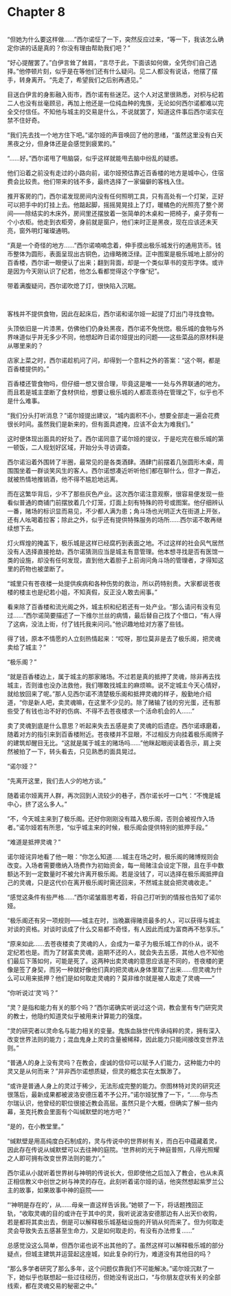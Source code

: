 # Chapter 8

<br>
“但她为什么要这样做……”西尔诺怔了一下，突然反应过来，“等一下，我该怎么确定你讲的话是真的？你没有理由帮助我们吧？”

“好心提醒罢了。”白伊言耸了耸肩，“言尽于此，下面该如何做，全凭你们自己选择。”他停顿片刻，似乎是在等他们还有什么疑问。见二人都没有说话，他摆了摆手，转身离开。“先走了，希望我们之后别再遇见。”

目送白伊言的身影融入街市，西尔诺有些迷茫。这个人对这里很熟悉，对枳与纪若二人也没有丝毫顾忌，再加上他还是一位纯血种的鬼族，无论如何西尔诺都难以完全交付信任。不知他与城主的交易是什么，不说就罢了，知道这件事后西尔诺实在禁不住好奇。

“我们先去找一个地方住下吧。”诺尔娅的声音唤回了他的思绪，“虽然这里没有白天黑夜之分，但身体还是会感觉到疲累的。”

“……好。”西尔诺甩了甩脑袋，似乎这样就能甩去脑中纷乱的疑惑。

他们沿着之前没有走过的小路向前，诺尔娅预估靠近百香楼的地方是城中心，住宿费会比较贵。他们带来的钱不多，最终选择了一家偏僻的客栈入住。

推开客房的门，西尔诺发现房间内没有任何照明工具，只有高处有一个灯架，正好可以把手中的灯挂上去。他踮起脚，摇摇晃晃挂上了灯，暖橘色的光照亮了整个房间——除结实的木床外，房间里还摆放着一张简单的木桌和一把椅子，桌子旁有一个小衣柜。他走到衣柜旁，身前就是窗户，他们来时正是黑夜，现在应该还未天亮，窗外明灯璀璨通明。

“真是一个奇怪的地方……”西尔诺喃喃念着，伸手摸出极乐城发行的通用货币。钱币整体为圆形，表面呈现出古铜色，边缘略微泛绿。正中图案是极乐城地上部分的百香楼，西尔诺一眼便认了出来；翻到背面，却是一个类似草书的变形字体。或许是因为今天刚认识了纪若，他怎么看都觉得这个字像“纪”。

带着满腹疑问，西尔诺吹熄了灯，很快陷入沉眠。

<br>

客栈并不提供食物，因此在起床后，西尔诺和诺尔娅一起提了灯出门寻找食物。

头顶依旧是一片漆黑，仿佛他们仍身处黑夜，西尔诺不免恍惚。极乐城的食物与外界味道似乎并无多少不同，他想起昨日诺尔娅提出的问题——这些菜品的原材料是从哪里来的？

店家上菜之时，西尔诺趁机问了问，却得到一个意料之外的答案：“这个啊，都是百香楼提供的。”

百香楼还管食物吗，但仔细一想又很合理，毕竟这是唯一一处与外界联通的地方。而且若是城主垄断了食材供给，想要让极乐城的人都乖乖待在管理之下，似乎也不是什么难事。

“我们分头打听消息？”诺尔娅提出建议，“城内面积不小，想要全部走一遍会花费很长时间。虽然我们是新来的，但有面具遮掩，应该不会太为难我们。”

这时便体现出面具的好处了。西尔诺同意了诺尔娅的提议，于是吃完在极乐城的第一顿饭，二人规划好区域，开始分头寻访调查。

西尔诺沿着外围转了半圈，最常见的是各类酒肆。酒肆门前摆着几张圆形木桌，周围围坐着一群谈笑风生的客人。西尔诺想凑近听听他们都在聊什么，但才一靠近，就被热情地推销酒，他不得不尴尬地远离。

而在这繁华背后，少不了那些灰色产业。这次西尔诺注意观察，很容易便发现一些看似普通的商铺门前摆放着几个灯笼，灯面上刻有特殊的符号或图案。他仔细辨认一番，赌场的标识显而易见，不少都人满为患；角斗场也光明正大在街道上开张，还有人吆喝着拉客；除此之外，似乎还有提供特殊服务的场所……西尔诺不敢再继续想下去。

灯火辉煌的掩盖下，极乐城是这样已经腐朽到表面之地。不过这样的社会风气居然没有人选择直接抢劫，西尔诺猜测应当是城主有意管理。他本想寻找是否有医馆一类的设施，却没有任何发现，直到他大着胆子上前询问角斗场的管理者，才得知这里的药物也被垄断了。

“城里只有苍夜楼一处提供疾病和各种伤势的救治，所以药特别贵。大家都说苍夜楼的楼主也是纪若小姐，不知真假，反正没人敢去闹事。”

看来除了百香楼和流光阁之外，城主枳和纪若还有一处产业。“那么请问有没有见过……”西尔诺简要描述了一下维尔兰丝的病情，最后替自己找了个借口，“有人得了这病，没法上街，付了钱托我来问问。”他识趣地给对方塞了些钱。

得了钱，原本不情愿的人立刻热情起来：“哎呀，那位莫非是去了极乐阁，把灵魂卖给了城主？”

“极乐阁？”

“就是百香楼边上，属于城主的那家赌场。不过若是真的抵押了灵魂，除非再去找城主，否则谁也没办法救他，我们哪敢找城主的麻烦嘛。说不定城主今天心情好，就给放回来了呢。”那人见西尔诺不清楚极乐阁和抵押灵魂的样子，殷勤地介绍道，“你是新人吧，卖灵魂嘛，在这里不少见的。除了赌输了钱的穷光蛋，还有那些受了有钱也治不好的伤病、不得不去苍夜楼求一个活命机会的人……”

卖了灵魂到底是什么意思？听起来失去五感是卖了灵魂的后遗症。西尔诺琢磨着，随着对方的指引来到百香楼附近。苍夜楼并不显眼，不过相反方向挂着极乐阁牌子的建筑却醒目无比。“这就是属于城主的赌场吗……”他眯起眼阅读着告示，肩上突然被拍了一下，转头看去，只见熟悉的面具晃过。

“诺尔娅？”

“先离开这里，我们去人少的地方谈。”

随着诺尔娅离开人群，再次回到人流较少的巷子，西尔诺长吁一口气：“不愧是城中心，挤了这么多人。”

“不，今天城主来到了极乐阁。还好你刚刚没有踏入极乐阁，否则会被视作入场者。”诺尔娅若有所思，“似乎城主来的时候，极乐阁会提供特别的抵押手段。”

“难道是抵押灵魂？”

诺尔娅诧异地看了他一眼：“你怎么知道……城主在场之时，极乐阁的赌博规则会改变。入场者需要缴纳入场费作为初始资金，每一局赌注会设定下限，且在手中数额达不到一定数量时不被允许离开极乐阁。若是没钱了，可以选择在极乐阁抵押自己的灵魂，只是这代价在离开极乐阁时需还回来，不然城主就会把灵魂收走。”

“感觉这条件有些严格……”西尔诺皱眉思考着，将自己打听到的情报也告知了诺尔娅。

“极乐阁还有另一项规则——城主在时，当晚赢得赌资最多的人，可以获得与城主对谈的资格。对谈时谈成了什么交易都不奇怪，有人因此而成为富商再不愁享乐。”

“原来如此……去苍夜楼卖了灵魂的人，会成为一辈子为极乐城工作的仆从，说不定纪若也是。而为了财富卖灵魂，逾期不还的人，就会失去五感，其他人也不知他们最后下落如何，可能是死了。这两种出卖灵魂的意思应该是不同的，苍夜楼的更像是签了身契，而另一种就好像他们真的把灵魂从身体里取了出来……但灵魂为什么可以用来抵押？他们是如何取走灵魂的？莫非维尔就是被人取走了灵魂——”

“你听说过‘灵’吗？”

“灵？是指和能力有关的那个吗？”西尔诺确实听说过这个词，教会里有专门研究灵的教士，他隐约知道灵似乎被用来计算能力的强度。

“灵的研究者以灵命名与能力相关的变量。鬼族血脉世代传承纯粹的灵，拥有深入改变世界法则的能力；混血鬼身上灵的含量被稀释，因此能力只能间接改变世界法则。”

“普通人的身上没有灵吗？在教会，虔诚的信仰可以赋予人们能力，这种能力中的灵又是从何而来？”并非西尔诺想质疑，但灵的概念实在太飘渺了。

“或许是普通人身上的灵过于稀少，无法形成完整的能力。奈图林特对灵的研究还很落后，最新成果都被波洛安德压着不予公开。”诺尔娅犹豫了一下，“……你与杰尔瑞认识，他曾经的职位很接近教会高层。虽然只是个大概，但确实了解一些内幕，圣克托教会里面有个叫缄默壁的地方吧？”

“是的，在小教堂里。”

“缄默壁是用高纯度白石制成的，灵与传说中的世界树有关，而白石中蕴藏着灵，因此存在传说从缄默壁可以去往神的庭院。‘世界树的光于神庭普照，凡得光照耀之人即可拥有改变世界法则的能力’。”

西尔诺从小就听着世界树与神明的传说长大，但即使他之后加入了教会，也从未真正相信教义中创世之树与神灵的存在。此刻听着诺尔娅的话，他突然想起紫罗兰公主的故事，如果故事中神的庭院——

“‘神明是存在的’，从……母亲一直这样告诉我。”她顿了一下，将话题拽回正轨，“收取灵魂的目的或许在于其中的灵，我听说波洛安德那边有人出天价收购，若是都将其卖出去，倒是可以解释极乐城基础设施的开销从何而来了。但为何取走灵会导致失去五感甚至生命力，又是如何取走的，有没有办法修复……”

总感觉没这么简单，但西尔诺也说不出其他的了。虽然这样可以解释极乐城的部分疑点，但城主建筑并运营起这座城，如此复杂的行为，难道没有其他目的吗？

“那么多学者研究了那么多年，这个问题仅靠我们不可能解决。”诺尔娅沉默了一下，她似乎也联想起一些过往经历，但她没有说出口，“与你朋友症状有关的全部线索，都在灵魂交易的秘密之中。”
